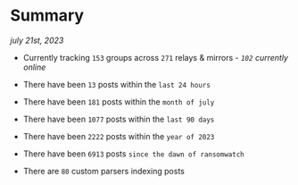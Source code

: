 
# Summary
_july 21st, 2023_

- Currently tracking `153` groups across `271` relays & mirrors - _`102` currently online_

- There have been `13` posts within the `last 24 hours`

- There have been `181` posts within the `month of july`

- There have been `1077` posts within the `last 90 days`

- There have been `2222` posts within the `year of 2023`

- There have been `6913` posts `since the dawn of ransomwatch`

- There are `80` custom parsers indexing posts

